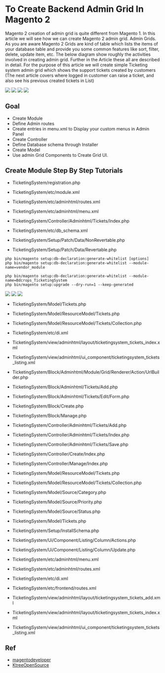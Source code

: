 #  To Create Backend Admin Grid   In Magento 2

Magento 2 creation of admin grid is quite different from Magento 1. In this article we will see how we can create Magento 2 admin grid. Admin Grids. As you are aware Magento 2 Grids are kind of table which lists the items of your database table and provide you some common features like sort, filter, delete, update item, etc.
The below diagram show roughly the activities involved in creating admin grid. Further in the Article these all are described in detail.
For the purpose of this article we will create simple Ticketing system admin grid which shows the support tickets created by customers (The next article covers where logged in customer can raise a ticket, and also see his previous created tickets in List)

![](docs/adminMenu.png)
![](docs/ticketList.png)
![](docs/ticketEdit.png)
![](docs/ticketFrontend.png)

## Goal
- Create   Module
- Define Admin routes
- Create entries in menu.xml to Display your custom menus in Admin Panel
- Create Controller
- Define Database schema through Installer
- Create Model
- Use admin Grid Components to Create Grid UI.

## Create Module Step By Step Tutorials

- TicketingSystem/registration.php
- TicketingSystem/etc/module.xml
- TicketingSystem/etc/adminhtml/routes.xml
- TicketingSystem/etc/adminhtml/menu.xml
- TicketingSystem/Controller/Adminhtml/Tickets/Index.php

- TicketingSystem/etc/db_schema.xml
- TicketingSystem/Setup/Patch/Data/NonRevertable.php
- TicketingSystem/Setup/Patch/Data/Revertable.php

```
php bin/magento setup:db-declaration:generate-whitelist [options]
php bin/magento setup:db-declaration:generate-whitelist --module-name=vendor_module

php bin/magento setup:db-declaration:generate-whitelist --module-name=Bdcrops_TicketingSystem
php bin/magento setup:upgrade --dry-run=1 --keep-generated
```

![](docs/schemaWhilteList.png)
![](docs/dataPatch.png)
![](docs/DataTable.png)

- TicketingSystem/Model/Tickets.php
- TicketingSystem/Model/ResourceModel/Tickets.php
- TicketingSystem/Model/ResourceModel/Tickets/Collection.php
- TicketingSystem/etc/di.xml
- TicketingSystem/view/adminhtml/layout/ticketingsystem_tickets_index.xml
- TicketingSystem/view/adminhtml/ui_component/ticketingsystem_tickets_listing.xml

- TicketingSystem/Block/Adminhtml/Module/Grid/Renderer/Action/UrlBuilder.php
- TicketingSystem/Block/Adminhtml/Tickets/Add.php
- TicketingSystem/Block/Adminhtml/Tickets/Edit/Form.php
- TicketingSystem/Block/Create.php
- TicketingSystem/Block/Manage.php
- TicketingSystem/Controller/Adminhtml/Tickets/Add.php
- TicketingSystem/Controller/Adminhtml/Tickets/Index.php
- TicketingSystem/Controller/Adminhtml/Tickets/Save.php
- TicketingSystem/Controller/Create/Index.php
- TicketingSystem/Controller/Manage/Index.php
- TicketingSystem/Model/ResourceModel/Tickets.php
- TicketingSystem/Model/ResourceModel/Tickets/Collection.php
- TicketingSystem/Model/Source/Category.php
- TicketingSystem/Model/Source/Priority.php
- TicketingSystem/Model/Source/Status.php
- TicketingSystem/Model/Tickets.php
- TicketingSystem/Setup/InstallSchema.php
- TicketingSystem/Ui/Component/Listing/Column/Actions.php
- TicketingSystem/Ui/Component/Listing/Column/Update.php
- TicketingSystem/etc/adminhtml/menu.xml
- TicketingSystem/etc/adminhtml/routes.xml
- TicketingSystem/etc/di.xml
- TicketingSystem/etc/frontend/routes.xml
- TicketingSystem/view/adminhtml/layout/ticketingsystem_tickets_add.xml
- TicketingSystem/view/adminhtml/layout/ticketingsystem_tickets_index.xml
- TicketingSystem/view/adminhtml/ui_component/ticketingsystem_tickets_listing.xml




## Ref
 - [magentodeveloper](https://magentodeveloper.in/magento-2-admin-grid.html)
 - [KtreeOpenSource](https://github.com/KtreeOpenSource/Magento2Examples)
